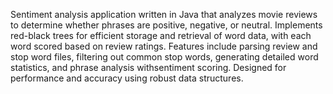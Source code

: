 Sentiment analysis application written in Java that analyzes movie reviews to determine whether phrases are positive, negative, or neutral. Implements red-black trees for efficient storage and retrieval of word data, with each word scored based on review ratings. Features include parsing review and stop word files, filtering out common stop words, generating detailed word statistics, and phrase analysis withsentiment scoring. Designed for performance and accuracy using robust data structures.
